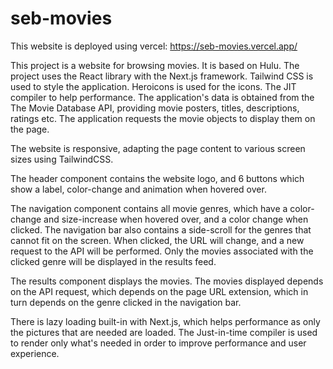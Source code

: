 # seb-movies

This website is deployed using vercel: https://seb-movies.vercel.app/

This project is a website for browsing movies. It is based on Hulu. The project uses the React library with the Next.js framework. Tailwind CSS is used to style the application. Heroicons is used for the icons. The JIT compiler to help performance. The application's data is obtained from the The Movie Database API, providing movie posters, titles, descriptions, ratings etc. The application requests the movie objects to display them on the page.

The website is responsive, adapting the page content to various screen sizes using TailwindCSS.

The header component contains the website logo, and 6 buttons which show a label, color-change and animation when hovered over.

The navigation component contains all movie genres, which have a color-change and size-increase when hovered over, and a color change when clicked. The navigation bar also contains a side-scroll for the genres that cannot fit on the screen. When clicked, the URL will change, and a new request to the API will be performed. Only the movies associated with the clicked genre will be displayed in the results feed.

The results component displays the movies. The movies displayed depends on the API request, which depends on the page URL extension, which in turn depends on the genre clicked in the navigation bar.

There is lazy loading built-in with Next.js, which helps performance as only the pictures that are needed are loaded.
The Just-in-time compiler is used to render only what's needed in order to improve performance and user experience.




